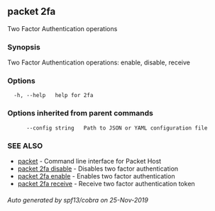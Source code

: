 ## packet 2fa

Two Factor Authentication operations

### Synopsis

Two Factor Authentication operations: enable, disable, receive

### Options

```
  -h, --help   help for 2fa
```

### Options inherited from parent commands

```
      --config string   Path to JSON or YAML configuration file
```

### SEE ALSO

* [packet](packet.md)	 - Command line interface for Packet Host
* [packet 2fa disable](packet_2fa_disable.md)	 - Disables two factor authentication
* [packet 2fa enable](packet_2fa_enable.md)	 - Enables two factor authentication
* [packet 2fa receive](packet_2fa_receive.md)	 - Receive two factor authentication token

###### Auto generated by spf13/cobra on 25-Nov-2019
